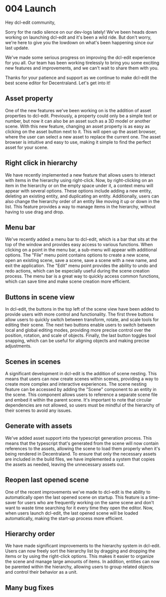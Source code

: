 # 004 Launch

Hey dcl-edit community,

Sorry for the radio silence on our dev-logs lately! We've been heads down working on launching dcl-edit and it's been a wild ride. But don't worry, we're here to give you the lowdown on what's been happening since our last update.

We've made some serious progress on improving the dcl-edit experience for you all. Our team has been working tirelessly to bring you some exciting new features and improvements, and we can't wait to share them with you.

Thanks for your patience and support as we continue to make dcl-edit the best scene editor for Decentraland. Let's get into it!

## Asset property
One of the new features we've been working on is the addition of asset properties to dcl-edit. Previously, a property could only be a simple text or number, but now it can also be an asset such as a 3D model or another scene. With this new feature, changing an asset property is as easy as clicking on the asset button next to it. This will open up the asset browser, where the user can select a new asset to replace the current one. The asset browser is intuitive and easy to use, making it simple to find the perfect asset for your scene. 

## Right click in hierarchy
We have recently implemented a new feature that allows users to interact with items in the hierarchy using right-click. Now, by right-clicking on an item in the hierarchy or on the empty space under it, a context menu will appear with several options. These options include adding a new entity, deleting an existing entity, and duplicating an entity. Additionally, users can also change the hierarchy order of an entity like moving it up or down in the list. This feature provides a way to manage items in the hierarchy, without having to use drag and drop.

## Menu bar
We've recently added a menu bar to dcl-edit, which is a bar that sits at the top of the window and provides easy access to various functions. When clicking on a point in the menu bar, a sub-menu will appear with additional options. The "File" menu point contains options to create a new scene, open an existing scene, save a scene, save a scene with a new name, and exit the application. The "Edit" menu point provides the ability to undo and redo actions, which can be especially useful during the scene creation process. The menu bar is a great way to quickly access common functions, which can save time and make scene creation more efficient.

## Buttons in scene view
In dcl-edit, the buttons in the top left of the scene view have been added to provide users with more control and functionality. The first three buttons allow users to quickly switch between transform, rotate, and scale tools for editing their scene. The next two buttons enable users to switch between local and global editing modes, providing more precise control over the position, rotation, and scale of objects. Finally, the last button toggles tool snapping, which can be useful for aligning objects and making precise adjustments. 

## Scenes in scenes
A significant development in dcl-edit is the addition of scene nesting. This means that users can now create scenes within scenes, providing a way to create more complex and interactive experiences. The scene nesting feature can be accessed by adding the "Scene" component to an entity in the scene. This component allows users to reference a separate scene file and embed it within the parent scene. It's important to note that circular dependencies are not allowed, so users must be mindful of the hierarchy of their scenes to avoid any issues.

## Generate with assets
We've added asset support into the typescript generation process. This means that the typescript that's generated from the scene will now contain references to the assets, allowing the scene to load them properly when it's being rendered in Decentraland. To ensure that only the necessary assets are included in the build files, we have implemented a system that copies the assets as needed, leaving the unnecessary assets out.

## Reopen last opened scene
One of the recent improvements we've made to dcl-edit is the ability to automatically open the last opened scene on startup. This feature is a time-saver for users who are frequently working on the same scene and don't want to waste time searching for it every time they open the editor. Now, when users launch dcl-edit, the last opened scene will be loaded automatically, making the start-up process more efficient.

## Hierarchy order
We have made significant improvements to the hierarchy system in dcl-edit. Users can now freely sort the hierarchy list by dragging and dropping the items or by using the right-click options. This makes it easier to organize the scene and manage large amounts of items. In addition, entities can now be parented within the hierarchy, allowing users to group related objects and control their behavior as a unit.

## Many bug fixes
